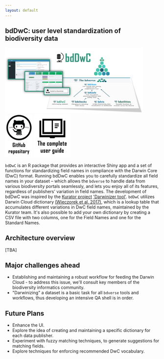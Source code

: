 ```yaml
---
layout: default
---
```

## bdDwC: user level standardization of biodiversity data 

 <img src="assets/images/bdDwC_bdverse.png" alt="bdDwC in the bdverse" width="450"/>
<a href="https://github.com/bd-R/bdDwC" target="_blank"><img src="assets/images/github_repo.png" alt="bdDwC GitHub repository" title= "Open repository" width="90"/></a>
   <a href="https://bd-r.github.io/bdDwC-guide/" target="_blank"><img src="assets/images/user_guide.png" alt="bdDwC user guide" title= "Open the complete user guide" width="120"/></a>


`bdDwC` is an R package that provides an interactive Shiny app and a set of functions for standardizing field names in compliance with the Darwin Core (DwC) format. Running bdDwC enables you to carefully standardize all field names in your dataset – which allows the `bdverse` to handle data from various biodiversity portals seamlessly, and lets you enjoy all of its features, regardless of publishers' variation in field names.
The development of bdDwC was inspired by the <a href="http://kurator.acis.ufl.edu/kurator-web/" target="_blank">Kurator project</a> <a href="https://github.com/kurator-org/kurator-validation/wiki/CSV-File-Darwinizer" target="_blank">'Darwinizer tool'</a>. `bdDwC` utilizes Darwin Cloud dictionary <a href="https://doi.org/10.3897/tdwgproceedings.1.20486" target="_blank">(Wieczorek et al. 2017)</a>, which is a lookup table that accumulates different variations in DwC field names, maintained by the Kurator team. It's also possible to add your own dictionary by creating a CSV file with two columns, one for the Field Names and one for the Standard Names.


## Architecture overview
[TBA]


## Major challenges ahead

* Establishing and maintaining a robust workflow for feeding the Darwin Cloud - to address this issue, we'll consult key members of the biodiversity informatics community.
* "Darwinizing" a dataset is a basic task for all `bdverse` tools and workflows, thus developing an intensive QA shell is in order.


## Future Plans

* Enhance the UI.
* Explore the idea of creating and maintaining a specific dictionary for each data publisher.
* Experiment with fuzzy matching techniques, to generate suggestions for matching fields.
* Explore techniques for enforcing recommended DwC vocabulary.


